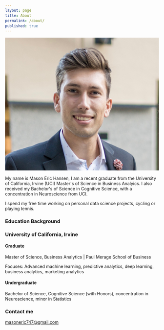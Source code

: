 ```yaml
---
layout: page
title: About
permalink: /about/
published: true
---
```


![Photo of Mason Hansen](profile.PNG)

My name is Mason Eric Hansen, I am a recent graduate from the University of California, Irvine (UCI) Master's of Science in Business Analyics. I also received my Bachelor's of Science in Cognitive Science, with a concentration in Neuroscience from UCI. 

I spend my free time working on personal data science projects, cycling or playing tennis.

### Education Background

### University of California, Irvine
#### Graduate
Master of Science, Business Analytics | Paul Merage School of Business

Focuses: Advanced machine learning, predictive analytics, deep learning, business analytics, marketing analytics

#### Undergraduate
Bachelor of Science, Cognitive Science (with Honors), concentration in Neuroscience, minor in Statistics


### Contact me

[masoneric747@gmail.com](mailto:masoneric747@gmail.com)
